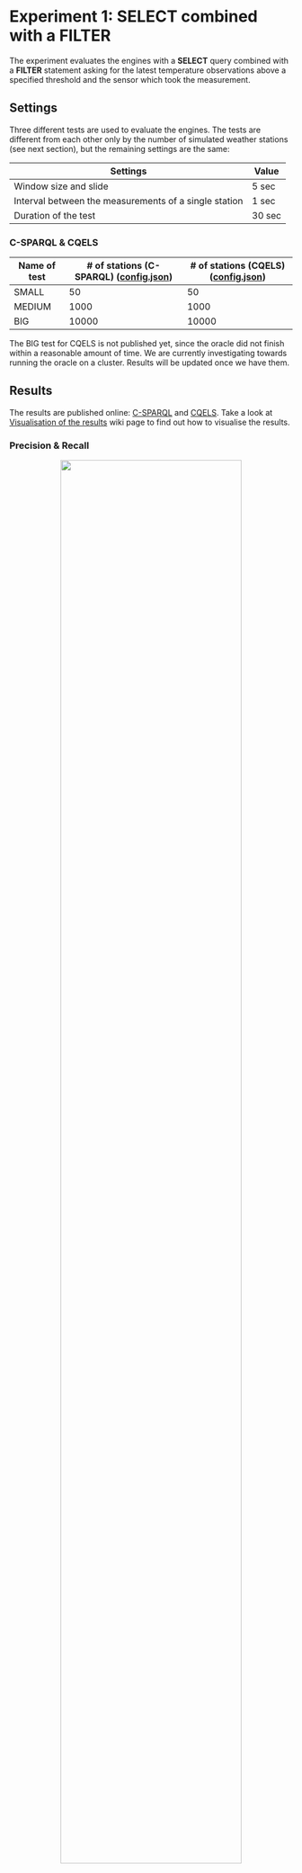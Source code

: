 # Experiment 1: SELECT combined with a FILTER

The experiment evaluates the engines with a **SELECT** query combined with a **FILTER** statement asking for the latest temperature observations above a specified threshold and the sensor which took the measurement.

## Settings

Three different tests are used to evaluate the engines. The tests are different from each other only by the number of simulated weather stations (see next section), but the remaining settings are the same:

Settings | Value
---------|------
Window size and slide | 5 sec
Interval between the measurements of a single station | 1 sec
Duration of the test | 30 sec

### C-SPARQL & CQELS

Name of test | # of stations (C-SPARQL) ([config.json](https://github.com/YABench/yabench-one/blob/master/Experiment_1/csparql/config.json)) | # of stations (CQELS) ([config.json](https://github.com/YABench/yabench-one/blob/master/Experiment_1/cqels/config.json))
-------------|--------------------------|----------------------
SMALL | 50 | 50
MEDIUM | 1000 | 1000
BIG | 10000 | 10000

The BIG test for CQELS is not published yet, since the oracle did not finish within a reasonable amount of time. We are currently investigating towards running the oracle on a cluster. Results will be updated once we have them.

## Results

The results are published online: [C-SPARQL](https://github.com/YABench/yabench-one/tree/master/Experiment_1/csparql/results) and [CQELS](https://github.com/YABench/yabench-one/tree/master/Experiment_1/cqels/results). Take a look at [Visualisation of the results](https://github.com/YABench/yabench/wiki#visualisation-the-results) wiki page to find out how to visualise the results.

### Precision & Recall
<p align="center">
    <img src="http://yabench.github.io/yabench-one/Experiment_1/e1_s_pr.png" width="80%"/>
    </br>
    Fig. 1. Experiment 1 <i>SMALL</i> scenario precision and recall results for CQELS and C-SPARQL.
</p>

<p align="center">
    <img src="http://yabench.github.io/yabench-one/Experiment_1/e1_m_pr.png" width="80%"/>
    </br>
    Fig. 2. Experiment 1 <i>MEDIUM</i> scenario precision and recall results for CQELS and C-SPARQL.
</p>

<p align="center">
    <img src="http://yabench.github.io/yabench-one/Experiment_1/e1_b_pr.png" width="80%"/>
    </br>
    Fig. 3. Experiment 1 <i>BIG</i> scenario precision and recall results for CQELS and C-SPARQL.
</p>

### Delay

<p align="center">
    <img src="http://yabench.github.io/yabench-one/Experiment_1/e1_s_d.png" width="80%"/>
    </br>
    Fig. 4. Experiment 1 <i>SMALL</i> scenario delay for CQELS and C-SPARQL.
</p>

<p align="center">
    <img src="http://yabench.github.io/yabench-one/Experiment_1/e1_m_d.png" width="80%"/>
    </br>
    Fig. 5. Experiment 1 <i>MEDIUM</i> scenario delay for CQELS and C-SPARQL.
</p>

<p align="center">
    <img src="http://yabench.github.io/yabench-one/Experiment_1/e1_b_d.png" width="80%"/>
    </br>
    Fig. 6. Experiment 1 <i>BIG</i> scenario delay for CQELS and C-SPARQL.
</p>

### Performance

<p align="center">
    <img src="http://yabench.github.io/yabench-one/Experiment_1/e1_s_p.png" width="80%"/>
    </br>
    Fig. 7. Experiment 1 <i>SMALL</i> scenario performance results for CQELS and C-SPARQL.
</p>

<p align="center">
    <img src="http://yabench.github.io/yabench-one/Experiment_1/e1_s_p.png" width="80%"/>
    </br>
    Fig. 8. Experiment 1 <i>MEDIUM</i> scenario performance results for CQELS and C-SPARQL.
</p>

<p align="center">
    <img src="http://yabench.github.io/yabench-one/Experiment_1/e1_s_p.png" width="80%"/>
    </br>
    Fig. 9. Experiment 1 <i>BIG</i> scenario performance results for CQELS and C-SPARQL.
</p>